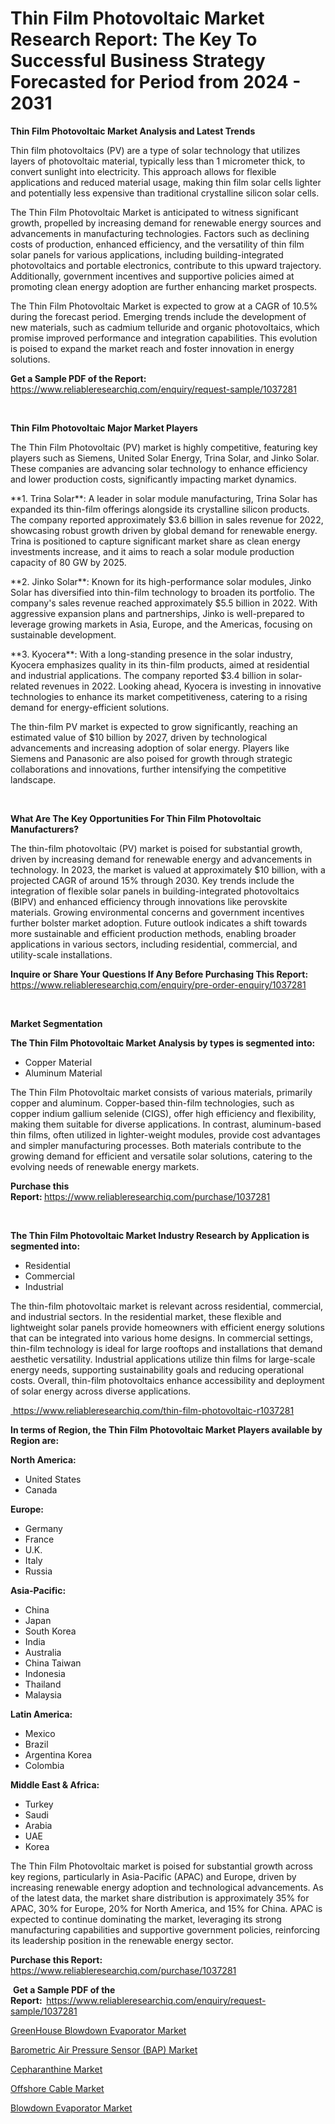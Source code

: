 <p><h1>Thin Film Photovoltaic Market Research Report: The Key To Successful Business Strategy Forecasted for Period from 2024 - 2031</h1></p><p><strong>Thin Film Photovoltaic Market Analysis and Latest Trends</strong></p>
<p><p>Thin film photovoltaics (PV) are a type of solar technology that utilizes layers of photovoltaic material, typically less than 1 micrometer thick, to convert sunlight into electricity. This approach allows for flexible applications and reduced material usage, making thin film solar cells lighter and potentially less expensive than traditional crystalline silicon solar cells. </p><p>The Thin Film Photovoltaic Market is anticipated to witness significant growth, propelled by increasing demand for renewable energy sources and advancements in manufacturing technologies. Factors such as declining costs of production, enhanced efficiency, and the versatility of thin film solar panels for various applications, including building-integrated photovoltaics and portable electronics, contribute to this upward trajectory. Additionally, government incentives and supportive policies aimed at promoting clean energy adoption are further enhancing market prospects.</p><p>The Thin Film Photovoltaic Market is expected to grow at a CAGR of 10.5% during the forecast period. Emerging trends include the development of new materials, such as cadmium telluride and organic photovoltaics, which promise improved performance and integration capabilities. This evolution is poised to expand the market reach and foster innovation in energy solutions.</p></p>
<p><strong>Get a Sample PDF of the Report:&nbsp;</strong> <a href="https://www.reliableresearchiq.com/enquiry/request-sample/1037281?utm_campaign=1102&utm_medium=2&utm_source=Github&utm_content=ia&utm_term=05122024&utm_id=thin-film-photovoltaic">https://www.reliableresearchiq.com/enquiry/request-sample/1037281</a></p>
<p>&nbsp;</p>
<p><strong>Thin Film Photovoltaic Major Market Players</strong></p>
<p><p>The Thin Film Photovoltaic (PV) market is highly competitive, featuring key players such as Siemens, United Solar Energy, Trina Solar, and Jinko Solar. These companies are advancing solar technology to enhance efficiency and lower production costs, significantly impacting market dynamics.</p><p>**1. Trina Solar**: A leader in solar module manufacturing, Trina Solar has expanded its thin-film offerings alongside its crystalline silicon products. The company reported approximately $3.6 billion in sales revenue for 2022, showcasing robust growth driven by global demand for renewable energy. Trina is positioned to capture significant market share as clean energy investments increase, and it aims to reach a solar module production capacity of 80 GW by 2025.</p><p>**2. Jinko Solar**: Known for its high-performance solar modules, Jinko Solar has diversified into thin-film technology to broaden its portfolio. The company's sales revenue reached approximately $5.5 billion in 2022. With aggressive expansion plans and partnerships, Jinko is well-prepared to leverage growing markets in Asia, Europe, and the Americas, focusing on sustainable development.</p><p>**3. Kyocera**: With a long-standing presence in the solar industry, Kyocera emphasizes quality in its thin-film products, aimed at residential and industrial applications. The company reported $3.4 billion in solar-related revenues in 2022. Looking ahead, Kyocera is investing in innovative technologies to enhance its market competitiveness, catering to a rising demand for energy-efficient solutions.</p><p>The thin-film PV market is expected to grow significantly, reaching an estimated value of $10 billion by 2027, driven by technological advancements and increasing adoption of solar energy. Players like Siemens and Panasonic are also poised for growth through strategic collaborations and innovations, further intensifying the competitive landscape.</p></p>
<p>&nbsp;</p>
<p><strong>What Are The Key Opportunities For Thin Film Photovoltaic Manufacturers?</strong></p>
<p><p>The thin-film photovoltaic (PV) market is poised for substantial growth, driven by increasing demand for renewable energy and advancements in technology. In 2023, the market is valued at approximately $10 billion, with a projected CAGR of around 15% through 2030. Key trends include the integration of flexible solar panels in building-integrated photovoltaics (BIPV) and enhanced efficiency through innovations like perovskite materials. Growing environmental concerns and government incentives further bolster market adoption. Future outlook indicates a shift towards more sustainable and efficient production methods, enabling broader applications in various sectors, including residential, commercial, and utility-scale installations.</p></p>
<p><strong>Inquire or Share Your Questions If Any Before Purchasing This Report:</strong> <a href="https://www.reliableresearchiq.com/enquiry/pre-order-enquiry/1037281?utm_campaign=1102&utm_medium=2&utm_source=Github&utm_content=ia&utm_term=05122024&utm_id=thin-film-photovoltaic">https://www.reliableresearchiq.com/enquiry/pre-order-enquiry/1037281</a></p>
<p>&nbsp;</p>
<p><strong>Market Segmentation</strong></p>
<p><strong>The Thin Film Photovoltaic Market Analysis by types is segmented into:</strong></p>
<p><ul><li>Copper Material</li><li>Aluminum Material</li></ul></p>
<p><p>The Thin Film Photovoltaic market consists of various materials, primarily copper and aluminum. Copper-based thin-film technologies, such as copper indium gallium selenide (CIGS), offer high efficiency and flexibility, making them suitable for diverse applications. In contrast, aluminum-based thin films, often utilized in lighter-weight modules, provide cost advantages and simpler manufacturing processes. Both materials contribute to the growing demand for efficient and versatile solar solutions, catering to the evolving needs of renewable energy markets.</p></p>
<p><strong>Purchase this Report:&nbsp;</strong><a href="https://www.reliableresearchiq.com/purchase/1037281?utm_campaign=1102&utm_medium=2&utm_source=Github&utm_content=ia&utm_term=05122024&utm_id=thin-film-photovoltaic">https://www.reliableresearchiq.com/purchase/1037281</a></p>
<p>&nbsp;</p>
<p><strong>The Thin Film Photovoltaic Market Industry Research by Application is segmented into:</strong></p>
<p><ul><li>Residential</li><li>Commercial</li><li>Industrial</li></ul></p>
<p><p>The thin-film photovoltaic market is relevant across residential, commercial, and industrial sectors. In the residential market, these flexible and lightweight solar panels provide homeowners with efficient energy solutions that can be integrated into various home designs. In commercial settings, thin-film technology is ideal for large rooftops and installations that demand aesthetic versatility. Industrial applications utilize thin films for large-scale energy needs, supporting sustainability goals and reducing operational costs. Overall, thin-film photovoltaics enhance accessibility and deployment of solar energy across diverse applications.</p></p>
<p><a href="https://www.reliableresearchiq.com/thin-film-photovoltaic-r1037281?utm_campaign=1102&utm_medium=2&utm_source=Github&utm_content=ia&utm_term=05122024&utm_id=thin-film-photovoltaic">&nbsp;https://www.reliableresearchiq.com/thin-film-photovoltaic-r1037281</a></p>
<p><strong>In terms of Region, the Thin Film Photovoltaic Market Players available by Region are:</strong></p>
<p>
    <p> <strong> North America: </strong>
        <ul>
            <li>United States</li>
            <li>Canada</li>
        </ul>
        </p> 
    <p> <strong> Europe: </strong>
        <ul>
            <li>Germany</li>
            <li>France</li>
            <li>U.K.</li>
            <li>Italy</li>
            <li>Russia</li>
        </ul>
        </p> 
    <p> <strong> Asia-Pacific: </strong>
        <ul>
            <li>China</li>
            <li>Japan</li>
            <li>South Korea</li>
            <li>India</li>
            <li>Australia</li>
            <li>China Taiwan</li>
            <li>Indonesia</li>
            <li>Thailand</li>
            <li>Malaysia</li>
        </ul>
        </p> 
    <p> <strong> Latin America: </strong>
        <ul>
            <li>Mexico</li>
            <li>Brazil</li>
            <li>Argentina Korea</li>
            <li>Colombia</li>
        </ul>
        </p> 
    <p> <strong> Middle East & Africa: </strong>
        <ul>
            <li>Turkey</li>
            <li>Saudi</li>
            <li>Arabia</li>
            <li>UAE</li>
            <li>Korea</li>
        </ul>
    </p>
    </p>
<p><p>The Thin Film Photovoltaic market is poised for substantial growth across key regions, particularly in Asia-Pacific (APAC) and Europe, driven by increasing renewable energy adoption and technological advancements. As of the latest data, the market share distribution is approximately 35% for APAC, 30% for Europe, 20% for North America, and 15% for China. APAC is expected to continue dominating the market, leveraging its strong manufacturing capabilities and supportive government policies, reinforcing its leadership position in the renewable energy sector.</p></p>
<p><strong>Purchase this Report: </strong><a href="https://www.reliableresearchiq.com/purchase/1037281?utm_campaign=1102&utm_medium=2&utm_source=Github&utm_content=ia&utm_term=05122024&utm_id=thin-film-photovoltaic">https://www.reliableresearchiq.com/purchase/1037281</a></p>
<p>&nbsp;<strong>Get a Sample PDF of the Report:&nbsp;&nbsp;</strong><a href="https://www.reliableresearchiq.com/enquiry/request-sample/1037281?utm_campaign=1102&utm_medium=2&utm_source=Github&utm_content=ia&utm_term=05122024&utm_id=thin-film-photovoltaic">https://www.reliableresearchiq.com/enquiry/request-sample/1037281</a></p>
<p><strong></strong></p>
<p><p><a href="https://www.linkedin.com/pulse/investment-opportunities-greenhouse-blowdown-evaporator-sector-6djof?utm_campaign=1102&utm_medium=2&utm_source=Github&utm_content=ia&utm_term=05122024&utm_id=thin-film-photovoltaic">GreenHouse Blowdown Evaporator Market</a></p><p><a href="https://issuu.com/reportprime-2/docs/barometric-air-pressure-sensor-bap-_56a3b422d3b1c8?utm_campaign=1102&utm_medium=2&utm_source=Github&utm_content=ia&utm_term=05122024&utm_id=thin-film-photovoltaic">Barometric Air Pressure Sensor (BAP) Market</a></p><p><a href="https://www.linkedin.com/pulse/future-ready-strategic-insights-global-cepharanthine-market-gh1te?utm_campaign=1102&utm_medium=2&utm_source=Github&utm_content=ia&utm_term=05122024&utm_id=thin-film-photovoltaic">Cepharanthine Market</a></p><p><a href="https://issuu.com/reportprime-2/docs/offshore-cable-market-size-2030.pptx?utm_campaign=1102&utm_medium=2&utm_source=Github&utm_content=ia&utm_term=05122024&utm_id=thin-film-photovoltaic">Offshore Cable Market</a></p><p><a href="https://www.linkedin.com/pulse/blowdown-evaporator-market-scope-provide-valuable-information-1qruf?utm_campaign=1102&utm_medium=2&utm_source=Github&utm_content=ia&utm_term=05122024&utm_id=thin-film-photovoltaic">Blowdown Evaporator Market</a></p></p>